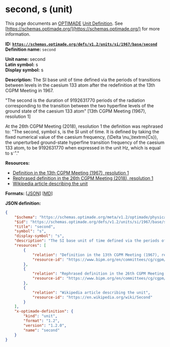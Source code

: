 # second, s (unit)

This page documents an [OPTIMADE](https://www.optimade.org/) [Unit Definition](https://schemas.optimade.org/#definitions). See [https://schemas.optimade.org/](https://schemas.optimade.org/) for more information.

**ID: [`https://schemas.optimade.org/defs/v1.2/units/si/1967/base/second`](https://schemas.optimade.org/defs/v1.2/units/si/1967/base/second.md)**  
**Definition name:** `second`

**Unit name:** second  
**Latin symbol:** s  
**Display symbol:** s  
  
**Description:** The SI base unit of time defined via the periods of transitions between levels in the caesium 133 atom after the redefinition at the 13th CGPM Meeting in 1967.

"The second is the duration of 9192631770 periods of the radiation corresponding to the transition between the two hyperfine levels of the ground state of the caesium 133 atom" [13th CGPM Meeting (1967), resolution 1]

At the 26th CGPM Meeting (2018), resolution 1 the definition was rephrased to: "The second, symbol s, is the SI unit of time. It is defined by taking the fixed numerical value of the caesium frequency, \(\Delta \nu_\textrm{Cs}\), the unperturbed ground-state hyperfine transition frequency of the caesium 133 atom, to be 9192631770 when expressed in the unit Hz, which is equal to s⁻¹."

**Resources:**

- [Definition in the 13th CGPM Meeting (1967), resolution 1](https://www.bipm.org/en/committees/cg/cgpm/13-1967/resolution-1)
- [Rephrased definition in the 26th CGPM Meeting (2018), resolution 1](https://www.bipm.org/en/committees/cg/cgpm/26-2018/resolution-1)
- [Wikipedia article describing the unit](https://en.wikipedia.org/wiki/Second)


**Formats:** [[JSON](second.json)] [[MD](second.md)]

**JSON definition:**

``` json
{
    "$schema": "https://schemas.optimade.org/meta/v1.2/optimade/physical_unit_definition.md",
    "$id": "https://schemas.optimade.org/defs/v1.2/units/si/1967/base/second",
    "title": "second",
    "symbol": "s",
    "display-symbol": "s",
    "description": "The SI base unit of time defined via the periods of transitions between levels in the caesium 133 atom after the redefinition at the 13th CGPM Meeting in 1967.\n\n\"The second is the duration of 9192631770 periods of the radiation corresponding to the transition between the two hyperfine levels of the ground state of the caesium 133 atom\" [13th CGPM Meeting (1967), resolution 1]\n\nAt the 26th CGPM Meeting (2018), resolution 1 the definition was rephrased to: \"The second, symbol s, is the SI unit of time. It is defined by taking the fixed numerical value of the caesium frequency, \\(\\Delta \\nu_\\textrm{Cs}\\), the unperturbed ground-state hyperfine transition frequency of the caesium 133 atom, to be 9192631770 when expressed in the unit Hz, which is equal to s\u207b\u00b9.\"",
    "resources": [
        {
            "relation": "Definition in the 13th CGPM Meeting (1967), resolution 1",
            "resource-id": "https://www.bipm.org/en/committees/cg/cgpm/13-1967/resolution-1"
        },
        {
            "relation": "Rephrased definition in the 26th CGPM Meeting (2018), resolution 1",
            "resource-id": "https://www.bipm.org/en/committees/cg/cgpm/26-2018/resolution-1"
        },
        {
            "relation": "Wikipedia article describing the unit",
            "resource-id": "https://en.wikipedia.org/wiki/Second"
        }
    ],
    "x-optimade-definition": {
        "kind": "unit",
        "format": "1.2",
        "version": "1.2.0",
        "name": "second"
    }
}
```